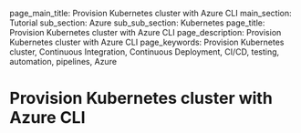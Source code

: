 page_main_title: Provision Kubernetes cluster with Azure CLI
main_section: Tutorial
sub_section: Azure
sub_sub_section: Kubernetes
page_title: Provision Kubernetes cluster with Azure CLI
page_description: Provision Kubernetes cluster with Azure CLI
page_keywords: Provision Kubernetes cluster, Continuous Integration, Continuous Deployment, CI/CD, testing, automation, pipelines, Azure

# Provision Kubernetes cluster with Azure CLI
